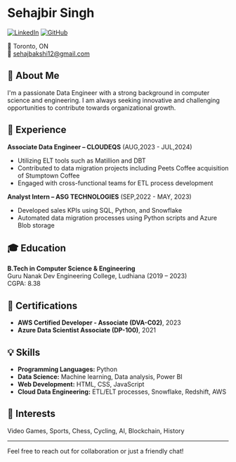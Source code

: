 # Sehajbir Singh

[![LinkedIn](https://img.shields.io/badge/LinkedIn-blue?style=flat-square&logo=linkedin&logoColor=white)](https://linkedin.com/in/sehajbir-singh-542b34207/)
[![GitHub](https://img.shields.io/badge/GitHub-black?style=flat-square&logo=github&logoColor=white)](https://github.com/Sehajbirsingh)

📍 Toronto, ON  
📧 [sehajbakshi12@gmail.com](mailto:sehajbakshi12@gmail.com)  

## 👋 About Me

I'm a passionate Data Engineer with a strong background in computer science and engineering. I am always seeking innovative and challenging opportunities to contribute towards organizational growth.

## 💼 Experience

**Associate Data Engineer – CLOUDEQS** (AUG,2023 - JUL,2024)  
- Utilizing ELT tools such as Matillion and DBT
- Contributed to data migration projects including Peets Coffee acquisition of Stumptown Coffee
- Engaged with cross-functional teams for ETL process development

**Analyst Intern – ASG TECHNOLOGIES** (SEP,2022 - MAY, 2023)  
- Developed sales KPIs using SQL, Python, and Snowflake
- Automated data migration processes using Python scripts and Azure Blob storage


## 🎓 Education

**B.Tech in Computer Science & Engineering**  
Guru Nanak Dev Engineering College, Ludhiana (2019 – 2023)  
CGPA: 8.38

## 🏅 Certifications

- **AWS Certified Developer - Associate (DVA-C02)**, 2023
- **Azure Data Scientist Associate (DP-100)**, 2021

## 💡 Skills

- **Programming Languages:** Python
- **Data Science:** Machine learning, Data analysis, Power BI
- **Web Development:** HTML, CSS, JavaScript
- **Cloud Data Engineering:** ETL/ELT processes, Snowflake, Redshift, AWS

## 🎯 Interests

Video Games, Sports, Chess, Cycling, AI, Blockchain, History

---

Feel free to reach out for collaboration or just a friendly chat!



